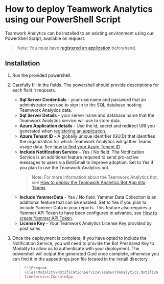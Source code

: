 # How to deploy Teamwork Analytics using our PowerShell Script

Teamwork Analytics can be installed to an existing environment using our PowerShell Script, available on request.

> Note: You must have [registered an application](registerapplication.md) beforehand.

## Installation

1. Run the provided powershell.

2. Carefully fill in the fields. The powershell should provide descriptions for each field it requests.
    - **Sql Server Credentials** - your username and password that an administrator can use to sign in to the SQL database hosting Teamwork Analytics data. 
    - **Sql Server Details** - your server name and database name that the Teamwork Analytics service will use to store data. 
    - **Azure Application details** - Use the Id, secret and redirect URI you generated when [registering an application](registerapplication.md).
    - **Azure Tenant ID** - A globally unique identifier (GUID) that identifies the organization for which Teamwork Analytics will gather Teams usage data. See [how to find your Azure Tenant ID](https://docs.microsoft.com/en-us/onedrive/find-your-office-365-tenant-id)
    - **Include Notification Service** - Yes / No field. The Notification Service is an additional feature required to send pro-active messages to users via Bot/Email to improve adoption. Set to Yes if you plan to use the Teamwork Analytics bot. 
      > Note: For more information about the Teamwork Analytics bot, see [How to deploy the Teamwork Analytics Bot App into Teams](deployteamsapp.md).
     - **Include YammerData** - Yes / No field. Yammer Data Collection is an additional feature that can be enabled. Set to Yes if you plan to include Yammer Data in your reports. This feature also requires a Yammer API Token to have been configured in advance, see [How to create Yammer API Token](yammerAPIToken.md).
    - **License Key** - Your Teamwork Analytics License Key provided by post sales.
3. Once the deployment is complete, if you have opted to include the Notification Service, you will need to provide the Bot Preshared Key to Modality to allow us to authenticate with your deployment. The powershell will output the generated Guid once complete, otherwise you can find it in the appsettings.json file located in the install directory.
    >`C:\Program Files\Modality\NotificationService\TeamworkAnalytics.NotificationService.ConsoleApp`
